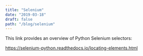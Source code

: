 ```yaml
---
title: "Selenium"
date: "2019-03-18"
draft: false
path: "/blog/selenium"
---
```


This link provides an overview of Python Selenium selectors:

https://selenium-python.readthedocs.io/locating-elements.html
